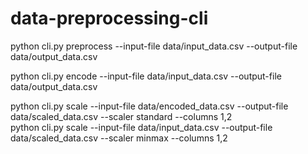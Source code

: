# data-preprocessing-cli

python cli.py preprocess --input-file data/input_data.csv --output-file data/output_data.csv


python cli.py encode --input-file data/input_data.csv --output-file data/output_data.csv


python cli.py scale --input-file data/encoded_data.csv --output-file data/scaled_data.csv --scaler standard --columns 1,2  
python cli.py scale --input-file data/input_data.csv --output-file data/scaled_data.csv --scaler minmax --columns 1,2

